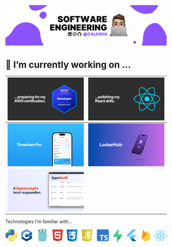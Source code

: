 [!["Banner with Carlos Profile"](github_banner.png)](https://carloslespin.com/)

# 🔭 I’m currently working on ...


| ![Technologies](aws.png)       | ![Technologies](react.png)       |
| -------------- | -------------- |
| [!["Timeshare Pro"](https://github.com/Calesi19/Timeshare-Pro-App/blob/main/docs/1.png?raw=true)](https://github.com/Calesi19/Timeshare-Pro-App)      | [!["LockerHub"](https://github.com/Calesi19/LockerHub/blob/main/doc/23.png?raw=true)](https://github.com/Calesi19/LockerHub)       |
| [!["TypeSwift"](typeswift.png)](https://github.com/Calesi19/TypeSwift)    |   |    [!["Temples API"](https://github.com/Calesi19/Temples/blob/main/docs/banner.png?raw=true)](https://github.com/Calesi19/TypeSwift)









Technologies I'm familiar with...

![Technologies](https://github.com/Calesi19/Calesi19/blob/main/logos.png?raw=true)
